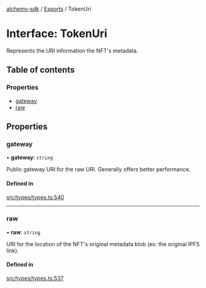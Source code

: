 [alchemy-sdk](../README.md) / [Exports](../modules.md) / TokenUri

# Interface: TokenUri

Represents the URI information the NFT's metadata.

## Table of contents

### Properties

- [gateway](TokenUri.md#gateway)
- [raw](TokenUri.md#raw)

## Properties

### gateway

• **gateway**: `string`

Public gateway URI for the raw URI. Generally offers better performance.

#### Defined in

[src/types/types.ts:540](https://github.com/alchemyplatform/alchemy-sdk-js/blob/a8bc079/src/types/types.ts#L540)

___

### raw

• **raw**: `string`

URI for the location of the NFT's original metadata blob (ex: the original
IPFS link).

#### Defined in

[src/types/types.ts:537](https://github.com/alchemyplatform/alchemy-sdk-js/blob/a8bc079/src/types/types.ts#L537)
